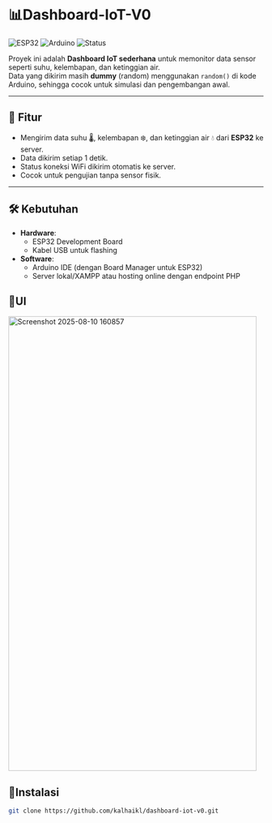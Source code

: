 # 📊Dashboard-IoT-V0

![ESP32](https://img.shields.io/badge/Board-ESP32-blue?logo=espressif)
![Arduino](https://img.shields.io/badge/Arduino-IDE-green?logo=arduino)
![Status](https://img.shields.io/badge/Status-Development-orange)

Proyek ini adalah **Dashboard IoT sederhana** untuk memonitor data sensor seperti suhu, kelembapan, dan ketinggian air.  
Data yang dikirim masih **dummy** (random) menggunakan `random()` di kode Arduino, sehingga cocok untuk simulasi dan pengembangan awal.

---

## 🚀 Fitur
- Mengirim data suhu 🌡️, kelembapan ❄️, dan ketinggian air 💧 dari **ESP32** ke server.
- Data dikirim setiap 1 detik.
- Status koneksi WiFi dikirim otomatis ke server.
- Cocok untuk pengujian tanpa sensor fisik.

---

## 🛠️ Kebutuhan
- **Hardware**:
  - ESP32 Development Board
  - Kabel USB untuk flashing
- **Software**:
  - Arduino IDE (dengan Board Manager untuk ESP32)
  - Server lokal/XAMPP atau hosting online dengan endpoint PHP
## 📱UI
<img width="490" height="897" alt="Screenshot 2025-08-10 160857" src="https://github.com/user-attachments/assets/4b8e13aa-1616-4f9c-933d-02935dba25f1" />

## 🔨Instalasi
```bash
git clone https://github.com/kalhaikl/dashboard-iot-v0.git
